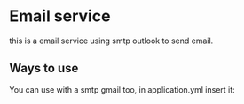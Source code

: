 
# Email service

this is a email service using smtp outlook to send email.

## Ways to use

You can use with a smtp gmail too, in application.yml insert it:
